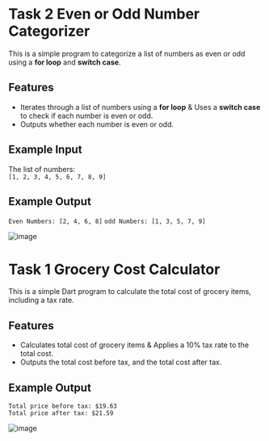 # Task 2 Even or Odd Number Categorizer

This is a simple program to categorize a list of numbers as even or odd using a **for loop** and **switch case**.

## Features

- Iterates through a list of numbers using a **for loop** & Uses a **switch case** to check if each number is even or odd.  
- Outputs whether each number is even or odd.

## Example Input

The list of numbers:  
`[1, 2, 3, 4, 5, 6, 7, 8, 9]`

## Example Output
`Even Numbers: [2, 4, 6, 8]`
`odd Numbers: [1, 3, 5, 7, 9]`


![image](https://github.com/user-attachments/assets/c09f281a-4d1e-4ada-b9a4-8cb71779cf98)


# Task 1 Grocery Cost Calculator

This is a simple Dart program to calculate the total cost of grocery items, including a tax rate.

## Features

- Calculates total cost of grocery items & Applies a 10% tax rate to the total cost.
- Outputs the total cost before tax, and the total cost after tax.
  
## Example Output

```
Total price before tax: $19.63
Total price after tax: $21.59
```
![image](https://github.com/user-attachments/assets/30318cb6-dd49-429f-a748-b96fd7a3732a)
